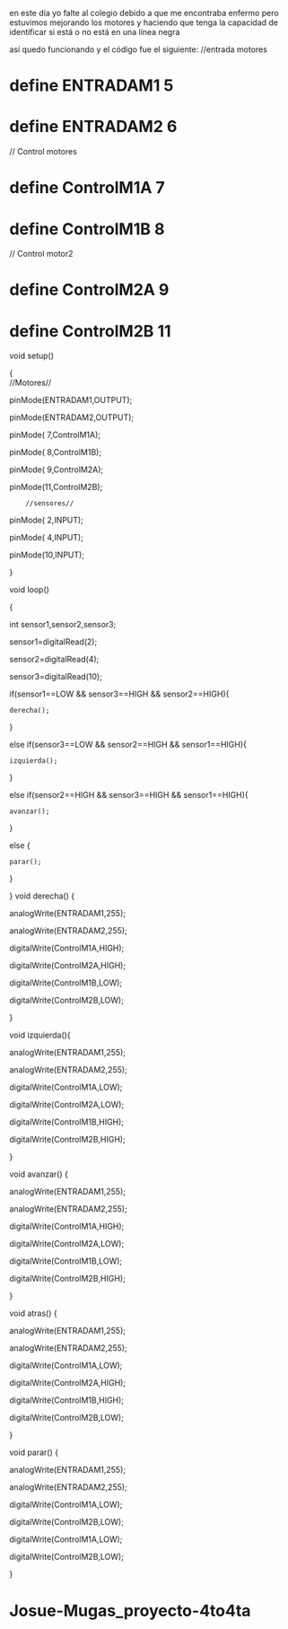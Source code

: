 en este día yo falte al colegio debido a que me encontraba enfermo pero estuvimos mejorando los motores y haciendo que tenga la capacidad de identificar si está o no está en una línea negra 
 
así quedo funcionando y el código fue el siguiente:
//entrada motores

# define ENTRADAM1 5

# define ENTRADAM2 6

// Control motores

# define ControlM1A 7

# define ControlM1B 8

// Control motor2

# define ControlM2A 9

# define ControlM2B	11



void setup()

{	
  		//Motores//

  pinMode(ENTRADAM1,OUTPUT);

  pinMode(ENTRADAM2,OUTPUT);

  pinMode( 7,ControlM1A);

  pinMode( 8,ControlM1B);

  pinMode( 9,ControlM2A);

  pinMode(11,ControlM2B);

 		//sensores//

  pinMode( 2,INPUT);

  pinMode( 4,INPUT);

  pinMode(10,INPUT);

}

void loop()

{

  int sensor1,sensor2,sensor3;

  sensor1=digitalRead(2);

  sensor2=digitalRead(4);

  sensor3=digitalRead(10);

  if(sensor1==LOW && sensor3==HIGH && sensor2==HIGH){

  	derecha();

  }

  else if(sensor3==LOW && sensor2==HIGH && sensor1==HIGH){

  	izquierda(); 	

  }

  else if(sensor2==HIGH && sensor3==HIGH && sensor1==HIGH){

  	avanzar();

  }

  else {

  	parar();

  }

}
void derecha() {

  analogWrite(ENTRADAM1,255);

  analogWrite(ENTRADAM2,255);

  digitalWrite(ControlM1A,HIGH);

  digitalWrite(ControlM2A,HIGH);

  digitalWrite(ControlM1B,LOW);

  digitalWrite(ControlM2B,LOW); 

}

void izquierda(){

  analogWrite(ENTRADAM1,255);

  analogWrite(ENTRADAM2,255);

  digitalWrite(ControlM1A,LOW);

  digitalWrite(ControlM2A,LOW);

  digitalWrite(ControlM1B,HIGH);

  digitalWrite(ControlM2B,HIGH); 


}

void avanzar() {

  analogWrite(ENTRADAM1,255);

  analogWrite(ENTRADAM2,255);

  digitalWrite(ControlM1A,HIGH);

  digitalWrite(ControlM2A,LOW);

  digitalWrite(ControlM1B,LOW);

  digitalWrite(ControlM2B,HIGH); 

}

void atras() {

  analogWrite(ENTRADAM1,255);

  analogWrite(ENTRADAM2,255);

  digitalWrite(ControlM1A,LOW);

  digitalWrite(ControlM2A,HIGH);

  digitalWrite(ControlM1B,HIGH);

  digitalWrite(ControlM2B,LOW); 

}

void parar() {

  analogWrite(ENTRADAM1,255);

  analogWrite(ENTRADAM2,255);

  digitalWrite(ControlM1A,LOW);

  digitalWrite(ControlM2B,LOW);

  digitalWrite(ControlM1A,LOW);

  digitalWrite(ControlM2B,LOW); 

}

# Josue-Mugas_proyecto-4to4ta

